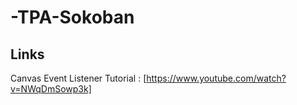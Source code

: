 # -TPA-Sokoban

## Links

Canvas Event Listener Tutorial : [https://www.youtube.com/watch?v=NWqDmSowp3k]
